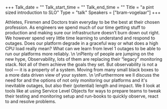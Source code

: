 +++
Talk_date = ""
Talk_start_time = ""
Talk_end_time = ""
Title = "a pint sized introduction to SLO"
Type = "talk"
Speakers = ["bram-vogelaar"]
+++

Athletes, Firemen and Doctors train everyday to be the best at their chosen profession. As engineers we spend much of our time getting stuff to production and making sure our infrastructure doesn’t burn down out right. We however spend very little time learning to understand and respond to outages. Does our platform degrade in a graceful way or what does a high CPU load really mean? What can we learn from level 1 outages to be able to run our platforms more reliably.\n\nPlenty of people are jumping on the new hype, Observability, lots of them are replacing their “legacy” monitoring stack. Not all of them achieve the goals they set. But observability is not a tool — it is a property of a system. Moving from many small black boxes to a more data driven view of your system.\n\nFurthermore we ll discuss the need for and the options of not only monitoring our platforms and it's inevitable outages, but also their (potential) length and impact. We ll look at tools like at using Service Level Objects for ways to prepare teams to tweak their testing and monitoring setup and run-books to quickly observe, react to and resolve problems.
